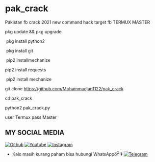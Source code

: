 # pak_crack
Pakistan fb crack  2021
new command hack target fb    TERMUX MASTER

pkg update && pkg upgrade

 pkg install python2

 pkg install git 

 pip2 installmechanize



 pip2 install requests

 pip2 install mechanize

git clone https://github.com/Mohammadjan1122/pak_crack

cd pak_crack

 python2 pak_crack.py

user  Termux
pass Master


## MY SOCIAL MEDIA
[![Github](https://img.shields.io/badge/Github-Ikuti-green?style=for-the-badge&logo=github)](https://github.com/Mohammadjan1122/)
[![Youtube](https://img.shields.io/badge/Youtube-Subscribe-green?style=for-the-badge&logo=Youtube)](https://www.youtube.com/channel/UCsjehdLYufdHOKyNwX_E6gg)
[![Instagram](https://img.shields.io/badge/Instagram-Ikuti-green?style=for-the-badge&logo=instagram)](https://Instagram.com/mohammad_sultani)
* Kalo masih kurang paham bisa hubungi WhatsAppðŸ‘‡
[![Telegram](https://img.shields.io/badge/Telegram-Hubungi-brightgreen?style=for-the-badge&logo=whatsapp)](https://t.me/sultani1122)
